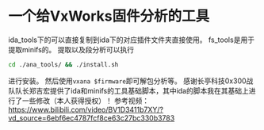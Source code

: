 # 一个给VxWorks固件分析的工具

ida_tools下的可以直接复制到ida下的对应插件文件夹直接使用。
fs_tools是用于提取minifs的。
提取以及段分析可以执行
```sh
cd ./ana_tools/ && ./install.sh
```
进行安装。
然后使用`vxana $firmware`即可解包分析等。
感谢长亭科技0x300战队队长郑吉宏提供了ida和minifs的工具基础脚本，其中ida的脚本我在其基础上进行了一些修改（本人获得授权）！
参考视频：https://www.bilibili.com/video/BV1D3411b7XY/?vd_source=6ebf6ec4787fcf8ce63c27bc330b3783
